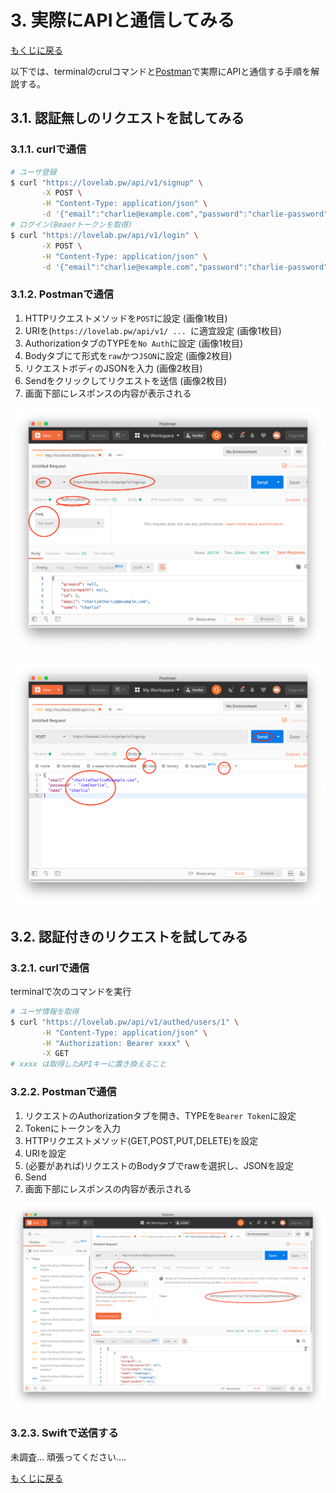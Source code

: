 # 3. 実際にAPIと通信してみる

[もくじに戻る](index.md)

以下では、terminalのcrulコマンドと[Postman](https://www.getpostman.com/)で実際にAPIと通信する手順を解説する。

## 3.1. 認証無しのリクエストを試してみる

### 3.1.1. curlで通信

```sh
# ユーザ登録
$ curl "https://lovelab.pw/api/v1/signup" \
       -X POST \
       -H "Content-Type: application/json" \
       -d '{"email":"charlie@example.com","password":"charlie-password","name":"charlie"}' 
# ログイン(Beaerトークンを取得)
$ curl "https://lovelab.pw/api/v1/login" \
       -X POST \
       -H "Content-Type: application/json" \
       -d '{"email":"charlie@example.com","password":"charlie-password"}' 
```

### 3.1.2. Postmanで通信

1. HTTPリクエストメソッドを`POST`に設定 (画像1枚目)
1. URIを(`https://lovelab.pw/api/v1/ ... `に適宜設定 (画像1枚目)
1. AuthorizationタブのTYPEを`No Auth`に設定 (画像1枚目)
1. Bodyタブにて形式を`raw`かつ`JSON`に設定 (画像2枚目)
1. リクエストボディのJSONを入力 (画像2枚目)
1. Sendをクリックしてリクエストを送信 (画像2枚目)
1. 画面下部にレスポンスの内容が表示される

![Postmanのスクリーンショット1](postman_noauth_1.png)

![Postmanのスクリーンショット2](postman_noauth_2.png)

## 3.2. 認証付きのリクエストを試してみる

### 3.2.1. curlで通信

terminalで次のコマンドを実行

```sh
# ユーザ情報を取得
$ curl "https://lovelab.pw/api/v1/authed/users/1" \
       -H "Content-Type: application/json" \
       -H "Authorization: Bearer xxxx" \
       -X GET
# xxxx は取得したAPIキーに置き換えること
```

### 3.2.2. Postmanで通信

1. リクエストのAuthorizationタブを開き、TYPEを`Bearer Token`に設定
1. Tokenにトークンを入力
1. HTTPリクエストメソッド(GET,POST,PUT,DELETE)を設定
1. URIを設定
1. (必要があれば)リクエストのBodyタブでrawを選択し、JSONを設定
1. Send
1. 画面下部にレスポンスの内容が表示される

![Postmanのスクリーンショット3](postman_auth.png)

### 3.2.3. Swiftで送信する

未調査... 頑張ってください....

[もくじに戻る](index.md)
